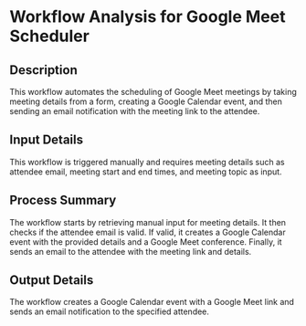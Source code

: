 # Workflow Analysis for Google Meet Scheduler

## Description
This workflow automates the scheduling of Google Meet meetings by taking meeting details from a form, creating a Google Calendar event, and then sending an email notification with the meeting link to the attendee.

## Input Details
This workflow is triggered manually and requires meeting details such as attendee email, meeting start and end times, and meeting topic as input.

## Process Summary
The workflow starts by retrieving manual input for meeting details. It then checks if the attendee email is valid. If valid, it creates a Google Calendar event with the provided details and a Google Meet conference. Finally, it sends an email to the attendee with the meeting link and details.

## Output Details
The workflow creates a Google Calendar event with a Google Meet link and sends an email notification to the specified attendee.
